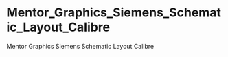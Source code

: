 # Mentor_Graphics_Siemens_Schematic_Layout_Calibre
Mentor Graphics Siemens Schematic Layout Calibre
